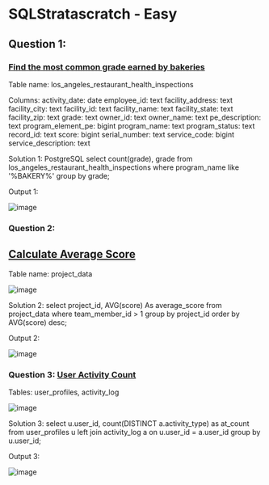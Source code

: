 # SQLStratascratch - Easy

## Question 1:
### [Find the most common grade earned by bakeries](https://platform.stratascratch.com/coding/9703-find-the-most-common-grade-earned-by-bakeries?code_type=1)

Table name: los_angeles_restaurant_health_inspections

Columns: activity_date: date
employee_id: text
facility_address: text
facility_city: text
facility_id: text
facility_name: text
facility_state: text
facility_zip: text
grade: text
owner_id: text
owner_name: text
pe_description: text
program_element_pe: bigint
program_name: text
program_status: text
record_id: text
score: bigint
serial_number: text
service_code: bigint
service_description: text

Solution 1: PostgreSQL
select count(grade), grade from los_angeles_restaurant_health_inspections
where program_name like '%BAKERY%'
group by grade;

Output 1:

![image](https://github.com/user-attachments/assets/630ce6cf-32f7-41bb-875b-576032563bb1)

### Question 2: 

## [Calculate Average Score](https://platform.stratascratch.com/coding/10540-calculate-average-score?code_type=1)

Table name: project_data

![image](https://github.com/user-attachments/assets/1dc29936-ac0c-47cd-b62d-17811ab3839e)

Solution 2: 
select project_id, AVG(score) As average_score from project_data
where team_member_id > 1
group by project_id
order by AVG(score) desc;

Output 2:

![image](https://github.com/user-attachments/assets/9b36ebdb-9af3-42dd-ab95-279daed67c82)

### Question 3: [User Activity Count](https://platform.stratascratch.com/coding/10539-user-activity-count?code_type=1)

Tables: user_profiles, activity_log

![image](https://github.com/user-attachments/assets/a5f3906b-775a-49f8-b0db-f486f9f3c4d4)

Solution 3:
select u.user_id, count(DISTINCT a.activity_type) as at_count from user_profiles u
left join activity_log a on u.user_id = a.user_id
group by u.user_id;

Output 3: 

![image](https://github.com/user-attachments/assets/02f484fd-bfa4-4503-a735-ad8a10f9ae08)

